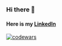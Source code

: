 ### Hi there 👋 

#### Here is my [LinkedIn](https://www.linkedin.com/in/svnikolaev)

[![codewars](https://www.codewars.com/users/svnikolaev/badges/small)](https://www.codewars.com/users/svnikolaev) 

<!--
**svnikolaev/svnikolaev** is a ✨ _special_ ✨ repository because its `README.md` (this file) appears on your GitHub profile.

Here are some ideas to get you started:

- 🔭 I’m currently working on ...
- 🌱 I’m currently learning ...
- 👯 I’m looking to collaborate on ...
- 🤔 I’m looking for help with ...
- 💬 Ask me about ...
- 📫 How to reach me: ...
- 😄 Pronouns: ...
- ⚡ Fun fact: ...
-->
